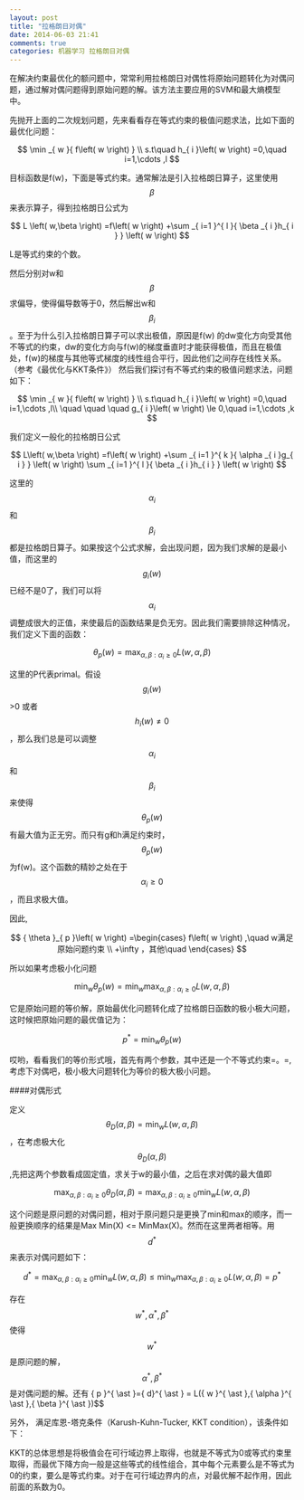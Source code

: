 ```yaml
---
layout: post
title: "拉格朗日对偶"
date: 2014-06-03 21:41
comments: true
categories: 机器学习 拉格朗日对偶
---
```


在解决约束最优化的额问题中，常常利用拉格朗日对偶性将原始问题转化为对偶问题，通过解对偶问题得到原始问题的解。该方法主要应用的SVM和最大熵模型中。

先抛开上面的二次规划问题，先来看看存在等式约束的极值问题求法，比如下面的最优化问题：

$$
\min _{ w }{ f\left( w \right)  } \\ s.t\quad h_{ i }\left( w \right) =0,\quad i=1,\cdots ,l
$$
         
目标函数是f(w)，下面是等式约束。通常解法是引入拉格朗日算子，这里使用$$\beta$$来表示算子，得到拉格朗日公式为

<!-- more -->

$$
L \left( w,\beta  \right) =f\left( w \right) +\sum _{ i=1 }^{ l }{ \beta _{ i }h_{ i } } \left( w \right) 
$$

 L是等式约束的个数。

然后分别对w和 $$\beta$$求偏导，使得偏导数等于0，然后解出w和 $$\beta_i$$。至于为什么引入拉格朗日算子可以求出极值，原因是f(w)
的dw变化方向受其他不等式的约束，dw的变化方向与f(w)的梯度垂直时才能获得极值，而且在极值处，f(w)的梯度与其他等式梯度的线性组合平行，因此他们之间存在线性关系。（参考《最优化与KKT条件》）
然后我们探讨有不等式约束的极值问题求法，问题如下：

$$
\min _{ w }{ f\left( w \right)  } \\ 
s.t\quad h_{ i }\left( w \right) =0,\quad i=1,\cdots ,l\\ 
\quad \quad \quad g_{ i }\left( w \right) \le 0,\quad i=1,\cdots ,k
$$

我们定义一般化的拉格朗日公式

$$
L\left( w,\beta  \right) =f\left( w \right) +\sum _{ i=1 }^{ k }{ \alpha _{ i }g_{ i } } \left( w \right) \sum _{ i=1 }^{ l }{ \beta _{ i }h_{ i } } \left( w \right) 
$$
 
这里的$$\alpha _{ i } $$和$$\beta _{ i } $$ 都是拉格朗日算子。如果按这个公式求解，会出现问题，因为我们求解的是最小值，而这里的 $$g_{ i } \left( w \right) $$已经不是0了，我们可以将 $$\alpha _{ i } $$调整成很大的正值，来使最后的函数结果是负无穷。因此我们需要排除这种情况，我们定义下面的函数：

$$
{ \theta  }_{p  }\left( w \right) =\max _{ \alpha ,\beta :{ \alpha  }_{ i }\ge 0 }{ L\left( w,\alpha ,\beta  \right)  } 
$$

这里的P代表primal。假设$$g_{ i }\left( w \right)$$ >0 或者$$h_{ i }\left( w \right) \neq 0$$ ，那么我们总是可以调整 $$\alpha_i$$和$$\beta_i$$ 来使得$$ { \theta  }_{ p  }\left( w \right)$$有最大值为正无穷。而只有g和h满足约束时，$$ { \theta  }_{ p }\left( w \right)$$ 为f(w)。这个函数的精妙之处在于 $$\alpha_i \ge 0$$，而且求极大值。

因此,

$$
{ \theta  }_{ p  }\left( w \right) =\begin{cases} f\left( w \right) ,\quad w满足原始问题约束 \\ +\infty ，其他\quad  \end{cases}
$$

所以如果考虑极小化问题

$$
{ \min _{ w }{ { \theta  }_{p  }\left( w \right)  }  }={ \min _{ w }{ \max _{ \alpha ,\beta :{ \alpha  }_{ i }\ge 0 }{ L\left( w,\alpha ,\beta  \right)  }  }  }
$$

它是原始问题的等价解，原始最优化问题转化成了拉格朗日函数的极小极大问题，这时候把原始问题的最优值记为：

$$
{ p }^{ \ast  }=\min _{ w }{ { \theta  }_{ p }\left( w \right)  } 
$$

哎哟，看看我们的等价形式哦，首先有两个参数，其中还是一个不等式约束=。=,考虑下对偶吧，极小极大问题转化为等价的极大极小问题。

####对偶形式

定义$${ \theta  }_{ D }\left( \alpha ,\beta  \right) =\min _{ w }{ L\left( w,\alpha ,\beta  \right)  } $$，在考虑极大化$${ \theta  }_{ D }\left( \alpha ,\beta  \right) $$,先把这两个参数看成固定值，求关于w的最小值，之后在求对偶的最大值即

$$
\max _{ \alpha ,\beta :{ \alpha  }_{ i }\ge 0 }{ { \theta  }_{ D }\left( \alpha ,\beta  \right)  } =\max _{ \alpha ,\beta :{ \alpha  }_{ i }\ge 0 }{ \min _{ w }{ L\left( w,\alpha ,\beta  \right)  }  } 
$$

 这个问题是原问题的对偶问题，相对于原问题只是更换了min和max的顺序，而一般更换顺序的结果是Max Min(X) <= MinMax(X)。然而在这里两者相等。用$${ d }^{ \ast  }$$ 来表示对偶问题如下：

$$
{ d }^{ \ast  }=\max _{ \alpha ,\beta :{ \alpha  }_{ i }\ge 0 }{ \min _{ w }{ L\left( w,\alpha ,\beta  \right)  }  } \le { \min _{ w }{ \max _{ \alpha ,\beta :{ \alpha  }_{ i }\ge 0 }{ L\left( w,\alpha ,\beta  \right)  }  }  }={ p }^{ \ast  }
 $$

 存在 $${ w }^{ \ast  },{ \alpha }^{ \ast  },{ \beta }^{ \ast  }$$ 使得$${ w }^{ \ast  }$$是原问题的解，$${ \alpha }^{ \ast  },{ \beta }^{ \ast  }$$  是对偶问题的解。还有 { p }^{ \ast  }={ d}^{ \ast  } = L({ w }^{ \ast  },{ \alpha }^{ \ast  },{ \beta }^{ \ast  })$$ 

 另外， 满足库恩-塔克条件（Karush-Kuhn-Tucker, KKT condition），该条件如下：

 KKT的总体思想是将极值会在可行域边界上取得，也就是不等式为0或等式约束里取得，而最优下降方向一般是这些等式的线性组合，其中每个元素要么是不等式为0的约束，要么是等式约束。对于在可行域边界内的点，对最优解不起作用，因此前面的系数为0。